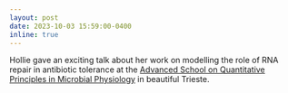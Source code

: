 ```yaml
---
layout: post
date: 2023-10-03 15:59:00-0400
inline: true
---
```


Hollie gave an exciting talk about her work on modelling the role of RNA repair in antibiotic tolerance at the <a 
href="https://indico.ictp.it/event/10213/overview">Advanced School on Quantitative Principles in Microbial 
Physiology</a> in beautiful Trieste.